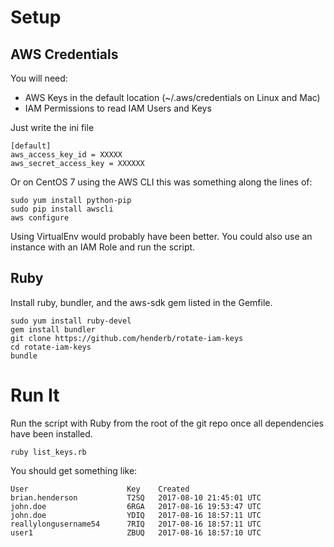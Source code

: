 # Setup

## AWS Credentials

You will need:

 - AWS Keys in the default location (~/.aws/credentials on Linux and Mac)
 - IAM Permissions to read IAM Users and Keys

Just write the ini file

```
[default]
aws_access_key_id = XXXXX
aws_secret_access_key = XXXXXX
```

Or on CentOS 7 using the AWS CLI this was something along the lines of:

```
sudo yum install python-pip
sudo pip install awscli
aws configure
```

Using VirtualEnv would probably have been better. You could also use an instance with an IAM Role and run the script.

## Ruby

Install ruby, bundler, and the aws-sdk gem listed in the Gemfile.

```
sudo yum install ruby-devel
gem install bundler
git clone https://github.com/henderb/rotate-iam-keys
cd rotate-iam-keys
bundle
```

# Run It

Run the script with Ruby from the root of the git repo once all dependencies have been installed.

```
ruby list_keys.rb
```

You should get something like:

```
User                      Key    Created
brian.henderson           T2SQ   2017-08-10 21:45:01 UTC
john.doe                  6RGA   2017-08-16 19:53:47 UTC
john.doe                  YDIQ   2017-08-16 18:57:11 UTC
reallylongusername54      7RIQ   2017-08-16 18:57:11 UTC
user1                     ZBUQ   2017-08-16 18:57:10 UTC
```
